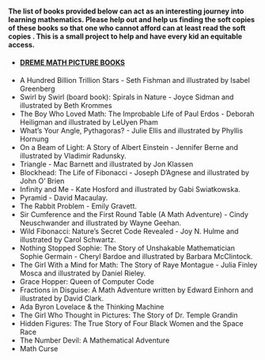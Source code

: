 #### The list of books provided below can act as an interesting journey into learning mathematics. Please help out and help us finding the soft copies of these books so that one who cannot afford can at least read the soft copies . This is a small project to help and have every kid an equitable access.

- #### [DREME MATH PICTURE BOOKS](https://dreme.stanford.edu/sites/g/files/sbiybj9961/f/math_picture_books_full_list.pdf)
- A Hundred Billion Trillion Stars - Seth Fishman and illustrated by Isabel Greenberg
- Swirl by Swirl (board book): Spirals in Nature - Joyce Sidman and illustrated by Beth Krommes
- The Boy Who Loved Math: The Improbable Life of Paul Erdos - Deborah Heiligman and illustrated by LeUyen Pham
- What’s Your Angle, Pythagoras? - Julie Ellis and illustrated by Phyllis Hornung
- On a Beam of Light: A Story of Albert Einstein - Jennifer Berne and illustrated by Vladimir Radunsky.
- Triangle - Mac Barnett and illustrated by Jon Klassen
- Blockhead: The Life of Fibonacci - Joseph D’Agnese and illustrated by John O’ Brien
- Infinity and Me -  Kate Hosford and illustrated by Gabi Swiatkowska.
- Pyramid - David Macaulay.
- The Rabbit Problem -  Emily Gravett.
- Sir Cumference and the First Round Table (A Math Adventure) - Cindy Neuschwander and illustrated by Wayne Geehan.
- Wild Fibonacci: Nature’s Secret Code Revealed - Joy N. Hulme and illustrated by Carol Schwartz.
- Nothing Stopped Sophie: The Story of Unshakable Mathematician Sophie Germain - Cheryl Bardoe and illustrated by Barbara McClintock.
- The Girl With a Mind for Math: The Story of Raye Montague - Julia Finley Mosca and illustrated by Daniel Rieley.
- Grace Hopper: Queen of Computer Code
- Fractions in Disguise: A Math Adventure written by Edward Einhorn and illustrated by David Clark.
- Ada Byron Lovelace & the Thinking Machine
- The Girl Who Thought in Pictures: The Story of Dr. Temple Grandin
- Hidden Figures: The True Story of Four Black Women and the Space Race
- The Number Devil: A Mathematical Adventure
- Math Curse
